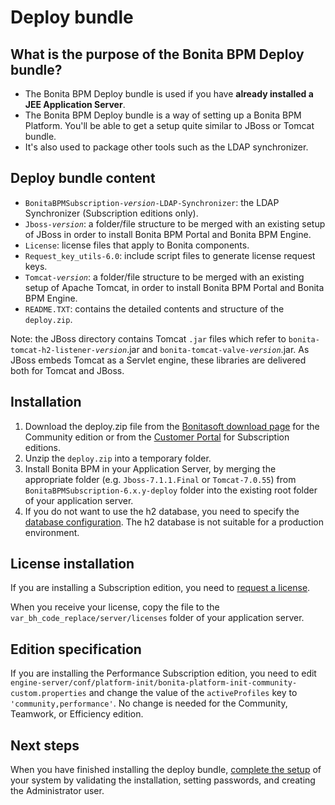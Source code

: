 # Deploy bundle

## What is the purpose of the Bonita BPM Deploy bundle?

* The Bonita BPM Deploy bundle is used if you have **already installed a JEE Application Server**.
* The Bonita BPM Deploy bundle is a way of setting up a Bonita BPM Platform. You'll be able to get a setup quite similar to JBoss or Tomcat bundle.
* It's also used to package other tools such as the LDAP synchronizer.

## Deploy bundle content

* `BonitaBPMSubscription-`_`version`_`-LDAP-Synchronizer`: the LDAP Synchronizer (Subscription editions only).
* `Jboss-`_`version`_: a folder/file structure to be merged with an existing setup of JBoss in order to install Bonita BPM Portal and Bonita BPM Engine.
* `License`: license files that apply to Bonita components.
* `Request_key_utils-6.0`: include script files to generate license request keys.
* `Tomcat-`_`version`_: a folder/file structure to be merged with an existing setup of Apache Tomcat, in order to install Bonita BPM Portal and Bonita BPM Engine.
* `README.TXT`: contains the detailed contents and structure of the `deploy.zip`.

Note: the JBoss directory contains Tomcat `.jar` files which refer to `bonita-tomcat-h2-listener-`_`version`_.jar and `bonita-tomcat-valve-`_`version`_.jar.
As JBoss embeds Tomcat as a Servlet engine, these libraries are delivered both for Tomcat and JBoss.

## Installation

1. Download the deploy.zip file from the [Bonitasoft download page](http://www.bonitasoft.com/downloads-v2) for the Community edition 
or from the [Customer Portal](https://customer.bonitasoft.com/download/request) for Subscription editions.
2. Unzip the `deploy.zip` into a temporary folder.
3. Install Bonita BPM in your Application Server, by merging the appropriate folder (e.g. `Jboss-7.1.1.Final` or `Tomcat-7.0.55`) from `BonitaBPMSubscription-6.x.y-deploy` folder 
into the existing root folder of your application server.
4. If you do not want to use the h2 database, you need to specify the [database configuration](database-configuration.md). The h2 database is not suitable for a production environment.

## License installation

If you are installing a Subscription edition, you need to [request a license](licenses.md). 

When you receive your license, copy the file to the `var_bh_code_replace/server/licenses` folder of your application server.

## Edition specification

If you are installing the Performance Subscription edition, 
you need to edit `engine-server/conf/platform-init/bonita-platform-init-community-custom.properties`
and change the value of the `activeProfiles` key to `'community,performance'`. No change is needed for the Community, Teamwork, or Efficiency edition.

## Next steps

When you have finished installing the deploy bundle, [complete the setup](first-steps-after-setup.md) of your system by validating the installation, setting passwords, and creating the Administrator user.

